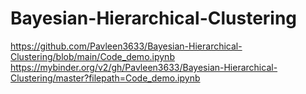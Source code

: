 # Bayesian-Hierarchical-Clustering
https://github.com/Pavleen3633/Bayesian-Hierarchical-Clustering/blob/main/Code_demo.ipynb
https://mybinder.org/v2/gh/Pavleen3633/Bayesian-Hierarchical-Clustering/master?filepath=Code_demo.ipynb
